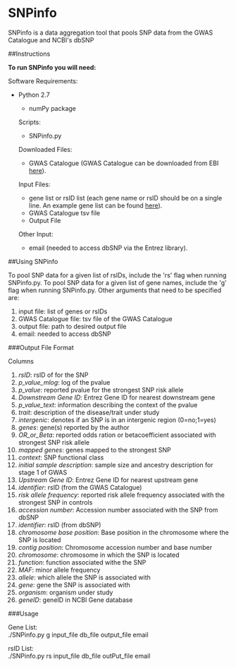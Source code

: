 SNPinfo
=========

SNPinfo is a data aggregation tool that pools SNP data from the GWAS Catalogue and NCBI's dbSNP

##Instructions

__To run SNPinfo you will need:__  

Software Requirements:  
* Python 2.7  
  * numPy package  
  
  Scripts:  
  * SNPinfo.py  
  
  Downloaded Files:  
  * GWAS Catalogue (GWAS Catalogue can be downloaded from EBI [here](https://www.ebi.ac.uk/gwas/docs/downloads)).
  
  Input Files:  
  * gene list or rsID list (each gene name or rsID should be on a single line. An example gene list can
be found [here]()).  
  * GWAS Catalogue tsv file
  * Output File
  
  Other Input:  
  * email (needed to access dbSNP via the Entrez library).
  
##Using SNPinfo  

To pool SNP data for a given list of rsIDs, include the '­rs' flag when running SNPinfo.py. To pool SNP
data for a given list of gene names, include the '­g' flag when running SNPinfo.py. Other arguments that
need to be specified are:  
  1. input file: list of genes or rsIDs  
  2. GWAS Catalogue file: tsv file of the GWAS Catalogue  
  3. output file: path to desired output file  
  4. email: needed to access dbSNP  
  
###Output File Format  

Columns  

1. *rsID*: rsID of for the SNP  
2. *p_value_mlog*: log of the p­value  
3. *p_value*: reported p­value for the strongest SNP risk allele  
4. *Downstream Gene ID*: Entrez Gene ID for nearest downstream gene  
5. *p_value_text*: information describing the context of the p­value  
6. *trait*: description of the disease/trait under study  
7. *intergenic*: denotes if an SNP is in an intergenic region (0=no;1=yes)  
8. *genes*: gene(s) reported by the author  
9. *OR_or_Beta*: reported odds ration or beta­coefficient associated with strongest SNP risk allele  
10. *mapped genes*: genes mapped to the strongest SNP  
11. *context*: SNP functional class  
12. *initial sample description*: sample size and ancestry description for stage 1 of GWAS  
13. *Upstream Gene ID*: Entrez Gene ID for nearest upstream gene  
14. *identifier*: rsID (from the GWAS Catalogue)  
15. *risk allele frequency*: reported risk allele frequency associated with the strongest SNP in controls  
16. *accession number*: Accession number associated with the SNP from dbSNP  
17. *identifier*: rsID (from dbSNP)  
18. *chromosome base position*: Base position in the chromosome where the SNP is located  
19. *contig position*: Chromosome accession number and base number  
20. *chromosome*: chromosome in which the SNP is located  
21. *function*: function associated withe the SNP  
22. *MAF*: minor allele frequency  
23. *allele*: which allele the SNP is associated with  
24. *gene*: gene the SNP is associated with  
25. *organism*: organism under study  
26. *geneID*: geneID in NCBI Gene database  

###Usage  

Gene List:  
./SNPinfo.py ­g input_file db_file output_file email

rsID List:  
./SNPinfo.py ­rs input_file db_file outPut_file email
